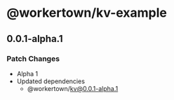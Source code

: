 # @workertown/kv-example

## 0.0.1-alpha.1

### Patch Changes

- Alpha 1
- Updated dependencies
  - @workertown/kv@0.0.1-alpha.1
